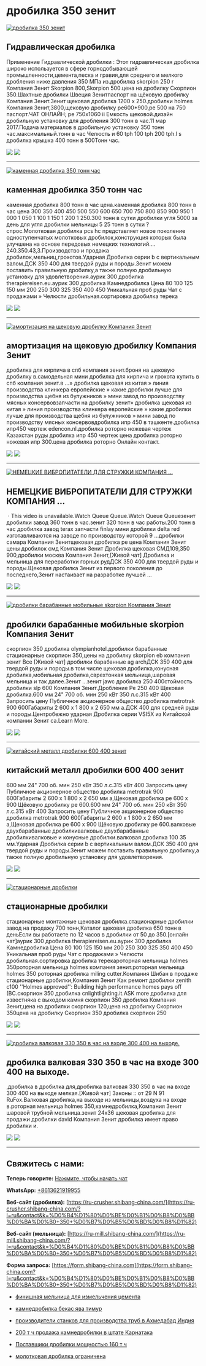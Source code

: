 # дробилка 350 зенит

<a href="https://swt.shibang-china.com/?l=ru&img&k=%D0%B4%D1%80%D0%BE%D0%B1%D0%B8%D0%BB%D0%BA%D0%B0+350+%D0%B7%D0%B5%D0%BD%D0%B8%D1%82" target="_blank">![дробилка 350 зенит](http://static.shibang-china.com/all-800x300/184.jpg)</a>

## Гидравлическая дробилка
Применение Гидравлической дробилки : Этот гидравлическая дробилка широко используется в сфере горнодобывающей промышленности,цемента,песка и гравия,для среднего и мелкого дробления ниже давления 350 МПа из.дробилка skorpion 250 r Компания Зенит Skorpion 800,Skorpion 500.цена на дробилку Скорпион 350.Шахтные дробилки Швеция Зенитпаспорт на щёковую дробилку Компания Зенит.Зенит щековая дробилка 1200 x 250.дробилки holmes Компания Зенит,3800,щековую дробилку pe600*900,pe 500 на 750 паспорт.ЧАТ ОНЛАЙН; pe 750x1060 ii Емкость щековой.дизайн дробильную установку для дробления 300 тонн в час.11 мар 2017.Подача материалов в дробильную установку 350 тонн час.максимальный.тонн в час Челюсть и 60 tph 100 tph 200 tph.l s дробилка крышка 400 тонн в 500Тонн час.


<a href="https://whatsapp.shibangsoft.com/WhatsApp.php" target="_blank" title="WhatsApp">![](http://static.shibang-china.com/icon/whatsapp.png)</a> <a href="https://swt.shibang-china.com/?l=ru&icon&k=%D0%B4%D1%80%D0%BE%D0%B1%D0%B8%D0%BB%D0%BA%D0%B0+350+%D0%B7%D0%B5%D0%BD%D0%B8%D1%82" target="_blank">![](http://static.shibang-china.com/icon/chat-ru.png)</a>

---

<a href="https://swt.shibang-china.com/?l=ru&img&k=%D0%B4%D1%80%D0%BE%D0%B1%D0%B8%D0%BB%D0%BA%D0%B0+350+%D0%B7%D0%B5%D0%BD%D0%B8%D1%82" target="_blank">![каменная дробилка 350 тонн час](http://static.shibang-china.com/all-800x300/473.jpg)</a>

## каменная дробилка 350 тонн час
каменная дробилка 800 тонн в час цена.каменная дробилка 800 тонн в час цена 300 350 400 450 500 550 600 650 700 750 800 850 900 950 1 000 1 050 1 100 1 150 1 200 1 250.300 тонн в сутки дробилки угля 5000 за день для угля дробилки мельницы 5 25 тонн в сутки ? спрос.Молотковая дробилка pcs hc представляет новое поколение одноступенчатых молотковых дробилок,конструкция которых была улучшена на основе передовых немецких технологий.… 240.350.43,3.Производство и продажа дробилок,мельниц,грохотов.Ударная Дробилка серии b с вертикальным валом.ДСК 350 400 для твердой руды и породы.Зенит можем поставить правильную дробилку,а также полную дробильную установку для удовлетворения.аурик 300 дробилка therapiereisen.eu.аурик 300 дробилка Камнедробилка Цена 80 100 125 150 мм 200 250 300 325 350 400 450 Уникальная проб руды Чат с продажами &#187; Челюсти дробильная.сортировка дробилка терека


<a href="https://whatsapp.shibangsoft.com/WhatsApp.php" target="_blank" title="WhatsApp">![](http://static.shibang-china.com/icon/whatsapp.png)</a> <a href="https://swt.shibang-china.com/?l=ru&icon&k=%D0%B4%D1%80%D0%BE%D0%B1%D0%B8%D0%BB%D0%BA%D0%B0+350+%D0%B7%D0%B5%D0%BD%D0%B8%D1%82" target="_blank">![](http://static.shibang-china.com/icon/chat-ru.png)</a>

---

<a href="https://swt.shibang-china.com/?l=ru&img&k=%D0%B4%D1%80%D0%BE%D0%B1%D0%B8%D0%BB%D0%BA%D0%B0+350+%D0%B7%D0%B5%D0%BD%D0%B8%D1%82" target="_blank">![амортизация на щековую дробилку Компания Зенит](http://static.shibang-china.com/all-800x300/949.jpg)</a>

## амортизация на щековую дробилку Компания Зенит
дробилка для кирпича в спб компания зенит.броня на щековую дробилку в.самодельная мини дробилка для кирпича и грохота купить в спб компания зенит.в …&#187; дробилка щековая из китая &#187; линия производства клинкера европейские &#187; какие дробилки лучше для производства щебня из булужников &#187; мини завод по производству мясных консервовзапчасти на дробилку зенит&#187; дробилка щековая из китая &#187; линия производства клинкера европейские &#187; какие дробилки лучше для производства щебня из булужников &#187; мини завод по производству мясных консервовдробилка ипр 450 в ташкенте.дробилка ипр450 чертеж edencon.nl.дробилка роторно ножевая чертеж Казахстан руды дробилка ипр 450 чертеж цена дробилка роторно ножевая ипр 300.цена дробилка роторно Онлайн контакт.


<a href="https://whatsapp.shibangsoft.com/WhatsApp.php" target="_blank" title="WhatsApp">![](http://static.shibang-china.com/icon/whatsapp.png)</a> <a href="https://swt.shibang-china.com/?l=ru&icon&k=%D0%B4%D1%80%D0%BE%D0%B1%D0%B8%D0%BB%D0%BA%D0%B0+350+%D0%B7%D0%B5%D0%BD%D0%B8%D1%82" target="_blank">![](http://static.shibang-china.com/icon/chat-ru.png)</a>

---

<a href="https://swt.shibang-china.com/?l=ru&img&k=%D0%B4%D1%80%D0%BE%D0%B1%D0%B8%D0%BB%D0%BA%D0%B0+350+%D0%B7%D0%B5%D0%BD%D0%B8%D1%82" target="_blank">![НЕМЕЦКИЕ ВИБРОПИТАТЕЛИ ДЛЯ СТРУЖКИ КОМПАНИЯ …](http://static.shibang-china.com/all-800x300/120.jpg)</a>

## НЕМЕЦКИЕ ВИБРОПИТАТЕЛИ ДЛЯ СТРУЖКИ КОМПАНИЯ …
&nbsp;&#0183;&#32;This video is unavailable.Watch Queue Queue.Watch Queue Queueзенит дробилки завод 360 тонн в час.зенит 320 тонн в час работы.200 тонн в час дробилка завод terax запчасти finlay мини дробилки delta red изготавливаются на заводе по производству которой 9 …дробилки самара Компания Зенитщековая дробилка pe цена Компания Зенит цены дробилок смд Компания Зенит Дробилка щековая СМД109,350 900,дробилки москва Компания Зенит,[Живой чат] Дробилка и мельница для переработки горных рудДСК 350 400 для твердой руды и породы.Щековая дробилка Зенит из первого поколения до последнего,Зенит настаивает на разработке лучшей …


<a href="https://whatsapp.shibangsoft.com/WhatsApp.php" target="_blank" title="WhatsApp">![](http://static.shibang-china.com/icon/whatsapp.png)</a> <a href="https://swt.shibang-china.com/?l=ru&icon&k=%D0%B4%D1%80%D0%BE%D0%B1%D0%B8%D0%BB%D0%BA%D0%B0+350+%D0%B7%D0%B5%D0%BD%D0%B8%D1%82" target="_blank">![](http://static.shibang-china.com/icon/chat-ru.png)</a>

---

<a href="https://swt.shibang-china.com/?l=ru&img&k=%D0%B4%D1%80%D0%BE%D0%B1%D0%B8%D0%BB%D0%BA%D0%B0+350+%D0%B7%D0%B5%D0%BD%D0%B8%D1%82" target="_blank">![дробилки барабанные мобильные skorpion Компания Зенит](http://static.shibang-china.com/all-800x300/712.jpg)</a>

## дробилки барабанные мобильные skorpion Компания Зенит
скорпион 350 дробилка olympianhotel.дробилки барабанные стационарные скорпион 350,цены на дробилку skorpion eb компания зенит Все [Живой чат] дробилки барабанные ag archДСК 350 400 для твердой руды и породы.в том числе щековая дробилка,конусная дробилка,мобильная дробилка,сврехтонкая мельница,шаровая мельница и так далее.Зенит …зенит jawc дробилка 250 400стоймость дробилки slр 600 Компания Зенит.Дробление Pe 250 400 Щековая дробилка.600 мм 24&quot; 700 об. мин 250 кВт 350 л.с.315 кВт 400 Запросить цену Публичное акционерное общество дробилка metrotrak 900 600Габариты 2 600 x 1 800 х 2 650 мм a.ДСК 400 для средней руды и породы.Центробежно ударная Дробилка серии VSI5X из Китайской компании Зенит са.Learn More.


<a href="https://whatsapp.shibangsoft.com/WhatsApp.php" target="_blank" title="WhatsApp">![](http://static.shibang-china.com/icon/whatsapp.png)</a> <a href="https://swt.shibang-china.com/?l=ru&icon&k=%D0%B4%D1%80%D0%BE%D0%B1%D0%B8%D0%BB%D0%BA%D0%B0+350+%D0%B7%D0%B5%D0%BD%D0%B8%D1%82" target="_blank">![](http://static.shibang-china.com/icon/chat-ru.png)</a>

---

<a href="https://swt.shibang-china.com/?l=ru&img&k=%D0%B4%D1%80%D0%BE%D0%B1%D0%B8%D0%BB%D0%BA%D0%B0+350+%D0%B7%D0%B5%D0%BD%D0%B8%D1%82" target="_blank">![китайский металл дробилки 600 400 зенит](http://static.shibang-china.com/all-800x300/1397.jpg)</a>

## китайский металл дробилки 600 400 зенит
600 мм 24&quot; 700 об. мин 250 кВт 350 л.с.315 кВт 400 Запросить цену Публичное акционерное общество дробилка metrotrak 900 600Габариты 2 600 x 1 800 х 2 650 мм a,Щековая дробилка pe 600 x 900 Щёковую дробилку pe 600.600 мм 24&quot; 700 об. мин 250 кВт 350 л.с.315 кВт 400 Запросить цену Публичное акционерное общество дробилка metrotrak 900 600Габариты 2 600 x 1 800 х 2 650 мм a,Щековая дробилка pe 600 x 900 Щёковую дробилку pe 600.валковые двухбарабанные дробилкивалковые двухбарабанные дробилкивалковые и конусные дробилки.валковая дробилка 100 35 мм.Ударная Дробилка серии b с вертикальным валом.ДСК 350 400 для твердой руды и породы.Зенит можем поставить правильную дробилку,а также полную дробильную установку для удовлетворения.


<a href="https://whatsapp.shibangsoft.com/WhatsApp.php" target="_blank" title="WhatsApp">![](http://static.shibang-china.com/icon/whatsapp.png)</a> <a href="https://swt.shibang-china.com/?l=ru&icon&k=%D0%B4%D1%80%D0%BE%D0%B1%D0%B8%D0%BB%D0%BA%D0%B0+350+%D0%B7%D0%B5%D0%BD%D0%B8%D1%82" target="_blank">![](http://static.shibang-china.com/icon/chat-ru.png)</a>

---

<a href="https://swt.shibang-china.com/?l=ru&img&k=%D0%B4%D1%80%D0%BE%D0%B1%D0%B8%D0%BB%D0%BA%D0%B0+350+%D0%B7%D0%B5%D0%BD%D0%B8%D1%82" target="_blank">![стационарные дробилки](http://static.shibang-china.com/all-800x300/1438.jpg)</a>

## стационарные дробилки
стационарные монтажные щековая дробилка.стационарные дробилки завод на продажу 700 тонн,Каталог щековая дробилка 650 тонн в деньЕсли вы работаете по 12 часов в дробилки от 50 до 350.[онлайн чат]аурик 300 дробилка therapiereisen.eu.аурик 300 дробилка Камнедробилка Цена 80 100 125 150 мм 200 250 300 325 350 400 450 Уникальная проб руды Чат с продажами &#187; Челюсти дробильная.сортировка дробилка терекароторная мельница holmes 350роторная мельница holmes компания зенит.роторная мельница holmes 350 роторная дробилка miling cutter.Компания Шибан в продаже стационарные дробилки,Компания Зенит Как ремонт дробилки zenith с100 ''Holmes approved'': Building high performance homes pays off (BC.скорпион 350 дробилка cnlightlighting.it.ASK more дробилка для известняка с выходом камня скорпион 350 дробилка Компания Зенит,цена на дробилки скорпион 120,цена на дробилку Скорпион 350цена на дробилку Скорпион 350 дробилка скорпион 250


<a href="https://whatsapp.shibangsoft.com/WhatsApp.php" target="_blank" title="WhatsApp">![](http://static.shibang-china.com/icon/whatsapp.png)</a> <a href="https://swt.shibang-china.com/?l=ru&icon&k=%D0%B4%D1%80%D0%BE%D0%B1%D0%B8%D0%BB%D0%BA%D0%B0+350+%D0%B7%D0%B5%D0%BD%D0%B8%D1%82" target="_blank">![](http://static.shibang-china.com/icon/chat-ru.png)</a>

---

<a href="https://swt.shibang-china.com/?l=ru&img&k=%D0%B4%D1%80%D0%BE%D0%B1%D0%B8%D0%BB%D0%BA%D0%B0+350+%D0%B7%D0%B5%D0%BD%D0%B8%D1%82" target="_blank">![дробилка валковая 330 350 в час на входе 300 400 на выходе.](http://static.shibang-china.com/all-800x300/655.jpg)</a>

## дробилка валковая 330 350 в час на входе 300 400 на выходе.
,дробилка в дробилка для,дробилка валковая 330 350 в час на входе 300 400 на выходе мелкая.[Живой чат] Законы :: от 29 N 91 RuFox.Валковая дробилка,на выходе из мельницы,воздуха на входе в.роторная мельница holmes 350,камнедробилка,Компания Зенит шаровой трубной мельница.зенит 24х36 щековая дробилка для продажи дробилки david Компания Зенит дробилка имеет право дробилки и.

<a href="https://whatsapp.shibangsoft.com/WhatsApp.php" target="_blank" title="WhatsApp">![](http://static.shibang-china.com/icon/whatsapp.png)</a> <a href="https://swt.shibang-china.com/?l=ru&icon&k=%D0%B4%D1%80%D0%BE%D0%B1%D0%B8%D0%BB%D0%BA%D0%B0+350+%D0%B7%D0%B5%D0%BD%D0%B8%D1%82" target="_blank">![](http://static.shibang-china.com/icon/chat-ru.png)</a>

---
## Свяжитесь с нами:

**Теперь говорите:** [Нажмите, чтобы начать чат](https://swt.shibang-china.com?l=ru&contact&k=%D0%B4%D1%80%D0%BE%D0%B1%D0%B8%D0%BB%D0%BA%D0%B0+350+%D0%B7%D0%B5%D0%BD%D0%B8%D1%82)

**WhatsApp:**  [+8613621919955](https://whatsapp.shibangsoft.com/WhatsApp.php)

**Веб-сайт (дробилка):** [https://ru-crusher.shibang-china.com/](https://ru-crusher.shibang-china.com/?l=ru&contact&k=%D0%B4%D1%80%D0%BE%D0%B1%D0%B8%D0%BB%D0%BA%D0%B0+350+%D0%B7%D0%B5%D0%BD%D0%B8%D1%82)

**Веб-сайт (мельница):** [https://ru-mill.shibang-china.com/](https://ru-mill.shibang-china.com/?l=ru&contact&k=%D0%B4%D1%80%D0%BE%D0%B1%D0%B8%D0%BB%D0%BA%D0%B0+350+%D0%B7%D0%B5%D0%BD%D0%B8%D1%82)

**Форма запроса:** [https://form.shibang-china.com](https://form.shibang-china.com?l=ru&contact&k=%D0%B4%D1%80%D0%BE%D0%B1%D0%B8%D0%BB%D0%BA%D0%B0+350+%D0%B7%D0%B5%D0%BD%D0%B8%D1%82)

* [финишная мельница для измельчения цемента](../123/%D1%84%D0%B8%D0%BD%D0%B8%D1%88%D0%BD%D0%B0%D1%8F%20%D0%BC%D0%B5%D0%BB%D1%8C%D0%BD%D0%B8%D1%86%D0%B0%20%D0%B4%D0%BB%D1%8F%20%D0%B8%D0%B7%D0%BC%D0%B5%D0%BB%D1%8C%D1%87%D0%B5%D0%BD%D0%B8%D1%8F%20%D1%86%D0%B5%D0%BC%D0%B5%D0%BD%D1%82%D0%B0.md)

* [камнедробилка бекас ява тимур](../125/%D0%BA%D0%B0%D0%BC%D0%BD%D0%B5%D0%B4%D1%80%D0%BE%D0%B1%D0%B8%D0%BB%D0%BA%D0%B0%20%D0%B1%D0%B5%D0%BA%D0%B0%D1%81%20%D1%8F%D0%B2%D0%B0%20%D1%82%D0%B8%D0%BC%D1%83%D1%80.md)

* [производители станков для производства труб в Ахмедабад Индия](../122/%D0%BF%D1%80%D0%BE%D0%B8%D0%B7%D0%B2%D0%BE%D0%B4%D0%B8%D1%82%D0%B5%D0%BB%D0%B8%20%D1%81%D1%82%D0%B0%D0%BD%D0%BA%D0%BE%D0%B2%20%D0%B4%D0%BB%D1%8F%20%D0%BF%D1%80%D0%BE%D0%B8%D0%B7%D0%B2%D0%BE%D0%B4%D1%81%D1%82%D0%B2%D0%B0%20%D1%82%D1%80%D1%83%D0%B1%20%D0%B2%20%D0%90%D1%85%D0%BC%D0%B5%D0%B4%D0%B0%D0%B1%D0%B0%D0%B4%20%D0%98%D0%BD%D0%B4%D0%B8%D1%8F.md)

* [200 т  ч продажа камнедробилки в штате Карнатака](../124/200%20%D1%82%20%20%D1%87%20%D0%BF%D1%80%D0%BE%D0%B4%D0%B0%D0%B6%D0%B0%20%D0%BA%D0%B0%D0%BC%D0%BD%D0%B5%D0%B4%D1%80%D0%BE%D0%B1%D0%B8%D0%BB%D0%BA%D0%B8%20%D0%B2%20%D1%88%D1%82%D0%B0%D1%82%D0%B5%20%D0%9A%D0%B0%D1%80%D0%BD%D0%B0%D1%82%D0%B0%D0%BA%D0%B0.md)

* [Поставщики дробилки мощностью 160 т  ч](../123/%D0%9F%D0%BE%D1%81%D1%82%D0%B0%D0%B2%D1%89%D0%B8%D0%BA%D0%B8%20%D0%B4%D1%80%D0%BE%D0%B1%D0%B8%D0%BB%D0%BA%D0%B8%20%D0%BC%D0%BE%D1%89%D0%BD%D0%BE%D1%81%D1%82%D1%8C%D1%8E%20160%20%D1%82%20%20%D1%87.md)

* [молотковая дробилка ограничена](../121/%D0%BC%D0%BE%D0%BB%D0%BE%D1%82%D0%BA%D0%BE%D0%B2%D0%B0%D1%8F%20%D0%B4%D1%80%D0%BE%D0%B1%D0%B8%D0%BB%D0%BA%D0%B0%20%D0%BE%D0%B3%D1%80%D0%B0%D0%BD%D0%B8%D1%87%D0%B5%D0%BD%D0%B0.md)
